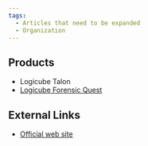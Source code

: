 ```yaml
---
tags:
  - Articles that need to be expanded
  - Organization
---
```

## Products

* Logicube Talon
* [Logicube Forensic Quest](logicube_forensic_quest.md)

## External Links

* [Official web site](http://www.logicubeforensics.com/)
